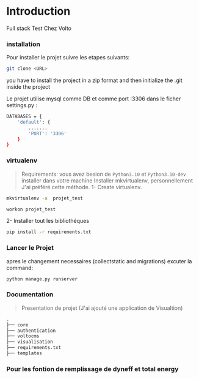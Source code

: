 # Introduction

Full stack Test Chez Volto


### installation

Pour installer le projet suivre les etapes suivants:

```sh
git clone <URL>
```
you have to install the project in a zip format and then initialize the .git inside the project



Le projet utilise mysql comme DB et comme port :3306  dans le ficher settings.py :

```sh
DATABASES = {
    'default': {
        .......
        'PORT': '3306'
    }
}

```

### virtualenv

> Requirements:
>     vous avez besion de `Python3.10` et `Python3.10-dev` installer dans votre  machine
>     Installer mkvirtualenv, personnellement J'ai préféré cette méthode.
1- Create virtualenv.

```sh
mkvirtualenv -a  projet_test 
```
```sh
workon projet_test
```
2- Installer tout les bibliothéques

```sh
pip install -r requirements.txt
```
### Lancer le Projet

apres le changement necessaires (collectstatic and migrations) excuter la command:

```bash
python manage.py runserver
```
### Documentation
>Presentation de projet (J'ai ajouté une application de Visualtion)
```sh
.
├── core
├── authentication
├── voltocms
├── visualisation
├── requirements.txt
├── templates

```
### Pour les fontion de remplissage de dyneff et total energy 



